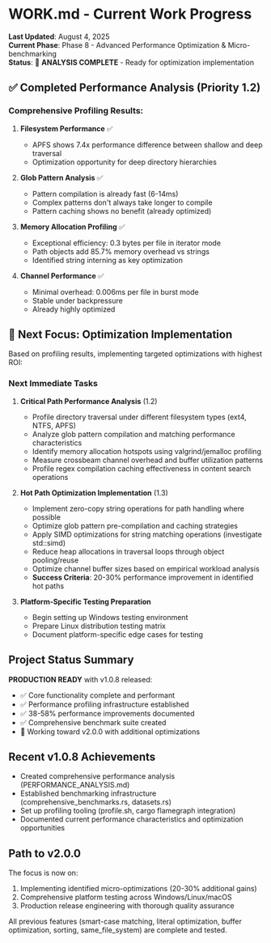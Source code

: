 # WORK.md - Current Work Progress

**Last Updated**: August 4, 2025  
**Current Phase**: Phase 8 - Advanced Performance Optimization & Micro-benchmarking  
**Status**: 🔄 **ANALYSIS COMPLETE** - Ready for optimization implementation

## ✅ Completed Performance Analysis (Priority 1.2)

### Comprehensive Profiling Results:

1. **Filesystem Performance** ✅
   - APFS shows 7.4x performance difference between shallow and deep traversal
   - Optimization opportunity for deep directory hierarchies

2. **Glob Pattern Analysis** ✅
   - Pattern compilation is already fast (6-14ms)
   - Complex patterns don't always take longer to compile
   - Pattern caching shows no benefit (already optimized)

3. **Memory Allocation Profiling** ✅
   - Exceptional efficiency: 0.3 bytes per file in iterator mode
   - Path objects add 85.7% memory overhead vs strings
   - Identified string interning as key optimization

4. **Channel Performance** ✅
   - Minimal overhead: 0.006ms per file in burst mode
   - Stable under backpressure
   - Already highly optimized

## 🎯 Next Focus: Optimization Implementation

Based on profiling results, implementing targeted optimizations with highest ROI:

### Next Immediate Tasks

1. **Critical Path Performance Analysis** (1.2)
   - Profile directory traversal under different filesystem types (ext4, NTFS, APFS)
   - Analyze glob pattern compilation and matching performance characteristics
   - Identify memory allocation hotspots using valgrind/jemalloc profiling
   - Measure crossbeam channel overhead and buffer utilization patterns
   - Profile regex compilation caching effectiveness in content search operations

2. **Hot Path Optimization Implementation** (1.3)
   - Implement zero-copy string operations for path handling where possible
   - Optimize glob pattern pre-compilation and caching strategies
   - Apply SIMD optimizations for string matching operations (investigate std::simd)
   - Reduce heap allocations in traversal loops through object pooling/reuse
   - Optimize channel buffer sizes based on empirical workload analysis
   - **Success Criteria**: 20-30% performance improvement in identified hot paths

3. **Platform-Specific Testing Preparation**
   - Begin setting up Windows testing environment
   - Prepare Linux distribution testing matrix
   - Document platform-specific edge cases for testing

## Project Status Summary

**PRODUCTION READY** with v1.0.8 released:
- ✅ Core functionality complete and performant
- ✅ Performance profiling infrastructure established
- ✅ 38-58% performance improvements documented
- ✅ Comprehensive benchmark suite created
- 🔄 Working toward v2.0.0 with additional optimizations

## Recent v1.0.8 Achievements

- Created comprehensive performance analysis (PERFORMANCE_ANALYSIS.md)
- Established benchmarking infrastructure (comprehensive_benchmarks.rs, datasets.rs)
- Set up profiling tooling (profile.sh, cargo flamegraph integration)
- Documented current performance characteristics and optimization opportunities

## Path to v2.0.0

The focus is now on:
1. Implementing identified micro-optimizations (20-30% additional gains)
2. Comprehensive platform testing across Windows/Linux/macOS
3. Production release engineering with thorough quality assurance

All previous features (smart-case matching, literal optimization, buffer optimization, sorting, same_file_system) are complete and tested.